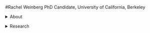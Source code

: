 
#Rachel Weinberg
PhD Candidate, University of California, Berkeley
<p>
<details><summary>About</summary>
  <p>About me</p>
  </details></p>
  <p>
  <details><summary>Research</summary>
    <p>research summary</p>
  </details></p>
  
